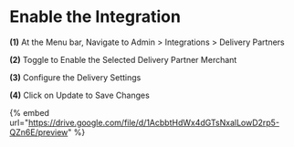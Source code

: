 # Enable the Integration

**(1)** At the Menu bar, Navigate to Admin > Integrations > Delivery Partners

**(2)** Toggle to Enable the Selected Delivery Partner Merchant

**(3)** Configure the Delivery Settings

**(4)** Click on Update to Save Changes

{% embed url="https://drive.google.com/file/d/1AcbbtHdWx4dGTsNxalLowD2rp5-QZn6E/preview" %}

